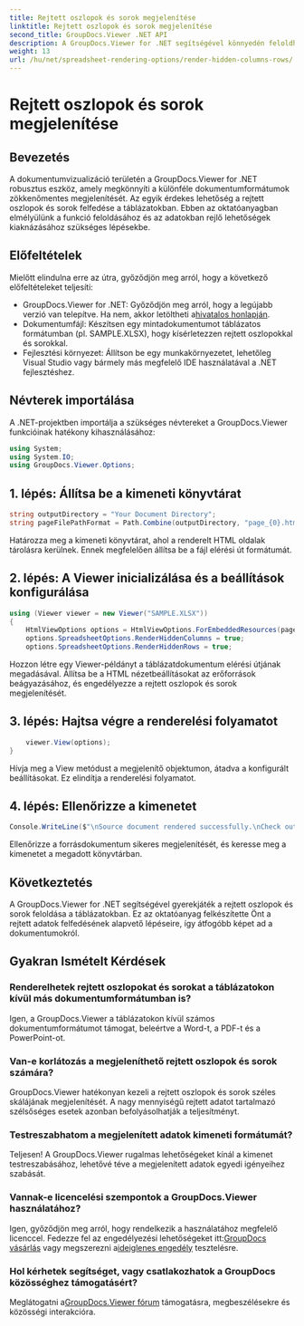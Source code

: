 ```yaml
---
title: Rejtett oszlopok és sorok megjelenítése
linktitle: Rejtett oszlopok és sorok megjelenítése
second_title: GroupDocs.Viewer .NET API
description: A GroupDocs.Viewer for .NET segítségével könnyedén feloldhatja a rejtett adatokat a táblázatokban. Kövesse lépésenkénti útmutatónkat a rejtett oszlopok és sorok felfedéséhez.
weight: 13
url: /hu/net/spreadsheet-rendering-options/render-hidden-columns-rows/
---
```


# Rejtett oszlopok és sorok megjelenítése

## Bevezetés
A dokumentumvizualizáció területén a GroupDocs.Viewer for .NET robusztus eszköz, amely megkönnyíti a különféle dokumentumformátumok zökkenőmentes megjelenítését. Az egyik érdekes lehetőség a rejtett oszlopok és sorok felfedése a táblázatokban. Ebben az oktatóanyagban elmélyülünk a funkció feloldásához és az adatokban rejlő lehetőségek kiaknázásához szükséges lépésekbe.
## Előfeltételek
Mielőtt elindulna erre az útra, győződjön meg arról, hogy a következő előfeltételeket teljesíti:
- GroupDocs.Viewer for .NET: Győződjön meg arról, hogy a legújabb verzió van telepítve. Ha nem, akkor letöltheti a[hivatalos honlapján](https://releases.groupdocs.com/viewer/net/).
- Dokumentumfájl: Készítsen egy mintadokumentumot táblázatos formátumban (pl. SAMPLE.XLSX), hogy kísérletezzen rejtett oszlopokkal és sorokkal.
- Fejlesztési környezet: Állítson be egy munkakörnyezetet, lehetőleg Visual Studio vagy bármely más megfelelő IDE használatával a .NET fejlesztéshez.
## Névterek importálása
A .NET-projektben importálja a szükséges névtereket a GroupDocs.Viewer funkcióinak hatékony kihasználásához:
```csharp
using System;
using System.IO;
using GroupDocs.Viewer.Options;
```
## 1. lépés: Állítsa be a kimeneti könyvtárat
```csharp
string outputDirectory = "Your Document Directory";
string pageFilePathFormat = Path.Combine(outputDirectory, "page_{0}.html");
```
Határozza meg a kimeneti könyvtárat, ahol a renderelt HTML oldalak tárolásra kerülnek. Ennek megfelelően állítsa be a fájl elérési út formátumát.
## 2. lépés: A Viewer inicializálása és a beállítások konfigurálása
```csharp
using (Viewer viewer = new Viewer("SAMPLE.XLSX"))
{
    HtmlViewOptions options = HtmlViewOptions.ForEmbeddedResources(pageFilePathFormat);
    options.SpreadsheetOptions.RenderHiddenColumns = true;
    options.SpreadsheetOptions.RenderHiddenRows = true;
```
Hozzon létre egy Viewer-példányt a táblázatdokumentum elérési útjának megadásával. Állítsa be a HTML nézetbeállításokat az erőforrások beágyazásához, és engedélyezze a rejtett oszlopok és sorok megjelenítését.
## 3. lépés: Hajtsa végre a renderelési folyamatot
```csharp
    viewer.View(options);
}
```
Hívja meg a View metódust a megjelenítő objektumon, átadva a konfigurált beállításokat. Ez elindítja a renderelési folyamatot.
## 4. lépés: Ellenőrizze a kimenetet
```csharp
Console.WriteLine($"\nSource document rendered successfully.\nCheck output in {outputDirectory}.");
```
Ellenőrizze a forrásdokumentum sikeres megjelenítését, és keresse meg a kimenetet a megadott könyvtárban.
## Következtetés
A GroupDocs.Viewer for .NET segítségével gyerekjáték a rejtett oszlopok és sorok feloldása a táblázatokban. Ez az oktatóanyag felkészítette Önt a rejtett adatok felfedésének alapvető lépéseire, így átfogóbb képet ad a dokumentumokról.
## Gyakran Ismételt Kérdések
### Renderelhetek rejtett oszlopokat és sorokat a táblázatokon kívül más dokumentumformátumban is?
Igen, a GroupDocs.Viewer a táblázatokon kívül számos dokumentumformátumot támogat, beleértve a Word-t, a PDF-t és a PowerPoint-ot.
### Van-e korlátozás a megjeleníthető rejtett oszlopok és sorok számára?
GroupDocs.Viewer hatékonyan kezeli a rejtett oszlopok és sorok széles skálájának megjelenítését. A nagy mennyiségű rejtett adatot tartalmazó szélsőséges esetek azonban befolyásolhatják a teljesítményt.
### Testreszabhatom a megjelenített adatok kimeneti formátumát?
Teljesen! A GroupDocs.Viewer rugalmas lehetőségeket kínál a kimenet testreszabásához, lehetővé téve a megjelenített adatok egyedi igényeihez szabását.
### Vannak-e licencelési szempontok a GroupDocs.Viewer használatához?
 Igen, győződjön meg arról, hogy rendelkezik a használatához megfelelő licenccel. Fedezze fel az engedélyezési lehetőségeket itt:[GroupDocs vásárlás](https://purchase.groupdocs.com/buy) vagy megszerezni a[ideiglenes engedély](https://purchase.groupdocs.com/temporary-license/) tesztelésre.
### Hol kérhetek segítséget, vagy csatlakozhatok a GroupDocs közösséghez támogatásért?
 Meglátogatni a[GroupDocs.Viewer fórum](https://forum.groupdocs.com/c/viewer/9) támogatásra, megbeszélésekre és közösségi interakcióra.